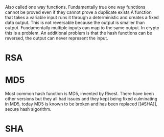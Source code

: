Also called one way functions. Fundamentally true one way functions cannot be proved even if they cannot prove a duplicate exists
A function that takes a variable input runs it through a deterministic and creates a fixed data output. This is not reversable because the output is smaller than output. Fundamentally multiple inputs can map to the same output. In crypto this is a problem. An additional problem is that the hash functions can be reversed, the output can never represent the input.

# RSA

# MD5
Most common hash function is MD5, invented by Rivest. There have been other versions but they all had issues and they kept being fixed culminating in MD5, today MD5 is known to be broken and has been replaced [[#SHA]], secure hash algorithm.
# SHA